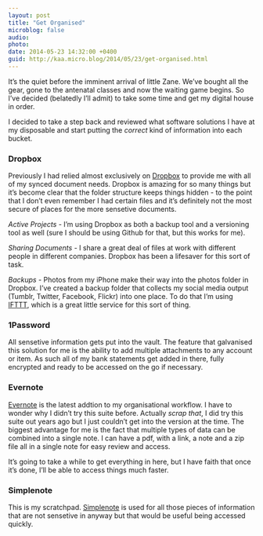 ```yaml
---
layout: post
title: "Get Organised"
microblog: false
audio: 
photo: 
date: 2014-05-23 14:32:00 +0400
guid: http://kaa.micro.blog/2014/05/23/get-organised.html
---
```

<p>It&rsquo;s the quiet before the imminent arrival of little Zane. We&rsquo;ve bought all the gear, gone to the antenatal classes and now the waiting game begins. So I&rsquo;ve decided (belatedly I&rsquo;ll admit) to take some time and get my digital house in order.</p>

<p>I decided to take a step back and reviewed what software solutions I have at my disposable and start putting the <em>correct</em> kind of information into each bucket.</p>

<h3>Dropbox</h3>

<p>Previously I had relied almost exclusively on <a href="http://dropbox.com">Dropbox</a> to provide me with all of my synced document needs. Dropbox is amazing for so many things but it&rsquo;s become clear that the folder structure keeps things hidden - to the point that I don&rsquo;t even remember I had certain files and it&rsquo;s definitely not the most secure of places for the more sensetive documents.</p>

<p><em>Active Projects</em> - I&rsquo;m using Dropbox as both a backup tool and a versioning tool as well (sure I should be using Github for that, but this works for me).</p>

<p><em>Sharing Documents</em> - I share a great deal of files at work with different people in different companies. Dropbox has been a lifesaver for this sort of task.</p>

<p><em>Backups</em> - Photos from my iPhone make their way into the photos folder in Dropbox. I&rsquo;ve created a backup folder that collects my social media output (Tumblr, Twitter, Facebook, Flickr) into one place. To do that I&rsquo;m using <a href="http://ifttt.com">IFTTT</a>, which is a great little service for this sort of thing.</p>

<h3>1Password</h3>

<p>All sensetive information gets put into the vault. The feature that galvanised this solution for me is the ability to add multiple attachments to any account or item. As such all of my bank statements get added in there, fully encrypted and ready to be accessed on the go if necessary.</p>

<h3>Evernote</h3>

<p><a href="http://evernote.com">Evernote</a> is the latest addtion to my organisational workflow. I have to wonder why I didn&rsquo;t try this suite before. Actually <em>scrap that</em>, I did try this suite out years ago but I just couldn&rsquo;t get into the version at the time. The biggest advantage for me is the fact that multiple types of data can be combined into a single note. I can have a pdf, with a link, a note and a zip file all in a single note for easy review and access.</p>

<p>It&rsquo;s going to take a while to get everything in here, but I have faith that once it&rsquo;s done, I&rsquo;ll be able to access things much faster.</p>

<h3>Simplenote</h3>

<p>This is my scratchpad. <a href="http://simplenote.com">Simplenote</a> is used for all those pieces of information that are not sensetive in anyway but that would be useful being accessed quickly.</p>
